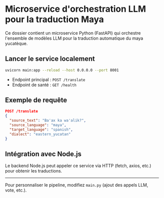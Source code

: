 # Microservice d'orchestration LLM pour la traduction Maya

Ce dossier contient un microservice Python (FastAPI) qui orchestre l'ensemble de modèles LLM pour la traduction automatique du maya yucatèque.

## Lancer le service localement

```bash
uvicorn main:app --reload --host 0.0.0.0 --port 8001
```

- Endpoint principal : `POST /translate`
- Endpoint de santé : `GET /health`

## Exemple de requête

```json
POST /translate
{
  "source_text": "Ba'ax ka wa'alik?",
  "source_language": "maya",
  "target_language": "spanish",
  "dialect": "eastern_yucatan"
}
```

## Intégration avec Node.js

Le backend Node.js peut appeler ce service via HTTP (fetch, axios, etc.) pour obtenir les traductions.

---

Pour personnaliser le pipeline, modifiez `main.py` (ajout des appels LLM, vote, etc.).
